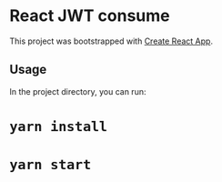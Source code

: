 # React JWT consume

This project was bootstrapped with [Create React App](https://github.com/facebook/create-react-app).

## Usage

In the project directory, you can run:

# `yarn install`
# `yarn start`


